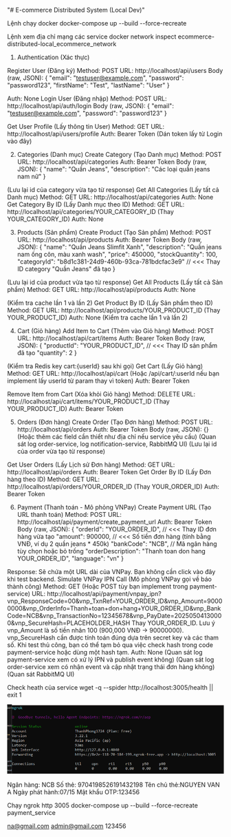 "# E-commerce Distributed System (Local Dev)" 

Lệnh chạy docker
docker-compose up --build --force-recreate

Lệnh xem địa chỉ mạng các service 
docker network inspect ecommerce-distributed-local_ecommerce_network

1. Authentication (Xác thực)

Register User (Đăng ký)
Method: POST
URL: http://localhost/api/users
Body (raw, JSON):
{
    "email": "testuser@example.com",
    "password": "password123",
    "firstName": "Test",
    "lastName": "User"
}

Auth: None
Login User (Đăng nhập)
Method: POST
URL: http://localhost/api/auth/login
Body (raw, JSON):
{
    "email": "testuser@example.com",
    "password": "password123"
}


Get User Profile (Lấy thông tin User)
Method: GET
URL: http://localhost/api/users/profile
Auth: Bearer Token (Dán token lấy từ Login vào đây)

2. Categories (Danh mục)
Create Category (Tạo Danh mục)
Method: POST
URL: http://localhost/api/categories
Auth: Bearer Token
Body (raw, JSON):
{
    "name": "Quần Jeans",
    "description": "Các loại quần jeans nam nữ"
}


(Lưu lại id của category vừa tạo từ response)
Get All Categories (Lấy tất cả Danh mục)
Method: GET
URL: http://localhost/api/categories
Auth: None
Get Category By ID (Lấy Danh mục theo ID)
Method: GET
URL: http://localhost/api/categories/YOUR_CATEGORY_ID (Thay YOUR_CATEGORY_ID)
Auth: None

3. Products (Sản phẩm)
Create Product (Tạo Sản phẩm)
Method: POST
URL: http://localhost/api/products
Auth: Bearer Token
Body (raw, JSON):
{
    "name": "Quần Jeans Slimfit Xanh",
    "description": "Quần jeans nam ống côn, màu xanh wash",
    "price": 450000,
    "stockQuantity": 100,
    "categoryId": "b8d1c381-24d9-460b-93ca-781bdcfac3e9" // <<< Thay ID category "Quần Jeans" đã tạo
}

(Lưu lại id của product vừa tạo từ response)
Get All Products (Lấy tất cả Sản phẩm)
Method: GET
URL: http://localhost/api/products
Auth: None

(Kiểm tra cache lần 1 và lần 2)
Get Product By ID (Lấy Sản phẩm theo ID)
Method: GET
URL: http://localhost/api/products/YOUR_PRODUCT_ID (Thay YOUR_PRODUCT_ID)
Auth: None
(Kiểm tra cache lần 1 và lần 2)

4. Cart (Giỏ hàng)
Add Item to Cart (Thêm vào Giỏ hàng)
Method: POST
URL: http://localhost/api/cart/items
Auth: Bearer Token
Body (raw, JSON):
{
    "productId": "YOUR_PRODUCT_ID", // <<< Thay ID sản phẩm đã tạo
    "quantity": 2
}

(Kiểm tra Redis key cart:{userId} sau khi gọi)
Get Cart (Lấy Giỏ hàng)
Method: GET
URL: http://localhost/api/cart (Hoặc /api/cart/:userId nếu bạn implement lấy userId từ param thay vì token)
Auth: Bearer Token

Remove Item from Cart (Xóa khỏi Giỏ hàng)
Method: DELETE
URL: http://localhost/api/cart/items/YOUR_PRODUCT_ID (Thay YOUR_PRODUCT_ID)
Auth: Bearer Token

5. Orders (Đơn hàng)
Create Order (Tạo Đơn hàng)
Method: POST
URL: http://localhost/api/orders
Auth: Bearer Token
Body (raw, JSON): {} (Hoặc thêm các field cần thiết như địa chỉ nếu service yêu cầu)
(Quan sát log order-service, log notification-service, RabbitMQ UI)
(Lưu lại id của order vừa tạo từ response)

Get User Orders (Lấy Lịch sử Đơn hàng)
Method: GET
URL: http://localhost/api/orders
Auth: Bearer Token
Get Order By ID (Lấy Đơn hàng theo ID)
Method: GET
URL: http://localhost/api/orders/YOUR_ORDER_ID (Thay YOUR_ORDER_ID)
Auth: Bearer Token

6. Payment (Thanh toán - Mô phỏng VNPay)
Create Payment URL (Tạo URL thanh toán)
Method: POST
URL: http://localhost/api/payment/create_payment_url
Auth: Bearer Token
Body (raw, JSON):
{
    "orderId": "YOUR_ORDER_ID",  // <<< Thay ID đơn hàng vừa tạo
    "amount": 900000, // <<< Số tiền đơn hàng (tính bằng VNĐ, ví dụ 2 quần jeans * 450k)
    "bankCode": "NCB", // Mã ngân hàng tùy chọn hoặc bỏ trống
    "orderDescription": "Thanh toan don hang YOUR_ORDER_ID",
    "language": "vn"
}

Response: Sẽ chứa một URL dài của VNPay. Bạn không cần click vào đây khi test backend.
Simulate VNPay IPN Call (Mô phỏng VNPay gọi về báo thành công)
Method: GET (Hoặc POST tùy bạn implement trong payment-service)
URL: http://localhost/api/payment/vnpay_ipn?vnp_ResponseCode=00&vnp_TxnRef=YOUR_ORDER_ID&vnp_Amount=90000000&vnp_OrderInfo=Thanh+toan+don+hang+YOUR_ORDER_ID&vnp_BankCode=NCB&vnp_TransactionNo=12345678&vnp_PayDate=20250504130000&vnp_SecureHash=PLACEHOLDER_HASH
Thay YOUR_ORDER_ID.
Lưu ý vnp_Amount là số tiền nhân 100 (900,000 VNĐ -> 90000000).
vnp_SecureHash cần được tính toán đúng dựa trên secret key và các tham số. Khi test thủ công, bạn có thể tạm bỏ qua việc check hash trong code payment-service hoặc dùng một hash tạm.
Auth: None
(Quan sát log payment-service xem có xử lý IPN và publish event không)
(Quan sát log order-service xem có nhận event và cập nhật trạng thái đơn hàng không)
(Quan sát RabbitMQ UI)

Check heath của service
wget -q --spider http://localhost:3005/health || exit 1

![alt text](image.png)

Ngân hàng: NCB
Số thẻ: 9704198526191432198
Tên chủ thẻ:NGUYEN VAN A
Ngày phát hành:07/15
Mật khẩu OTP:123456


Chạy 
ngrok http 3005
docker-compose up --build --force-recreate payment_service

na@gmail.com
admin@gmail.com
123456